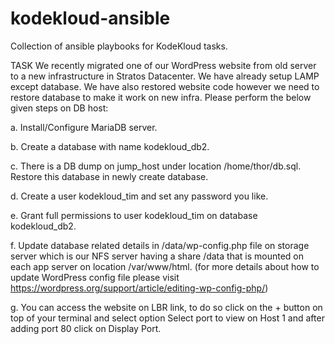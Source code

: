 # kodekloud-ansible
Collection of ansible playbooks for KodeKloud tasks.  

TASK 
We recently migrated one of our WordPress website from old server to a new infrastructure in Stratos Datacenter. We have already setup LAMP except database. We have also restored website code however we need to restore database to make it work on new infra. Please perform the below given steps on DB host:


a. Install/Configure MariaDB server.

b. Create a database with name kodekloud_db2.

c. There is a DB dump on jump_host under location /home/thor/db.sql. Restore this database in newly create database.

d. Create a user kodekloud_tim and set any password you like.

e. Grant full permissions to user kodekloud_tim on database kodekloud_db2.

f. Update database related details in /data/wp-config.php file on storage server which is our NFS server having a share /data that is mounted on each app server on location /var/www/html. (for more details about how to update WordPress config file please visit https://wordpress.org/support/article/editing-wp-config-php/)

g. You can access the website on LBR link, to do so click on the + button on top of your terminal and select option Select port to view on Host 1 and after adding port 80 click on Display Port.
